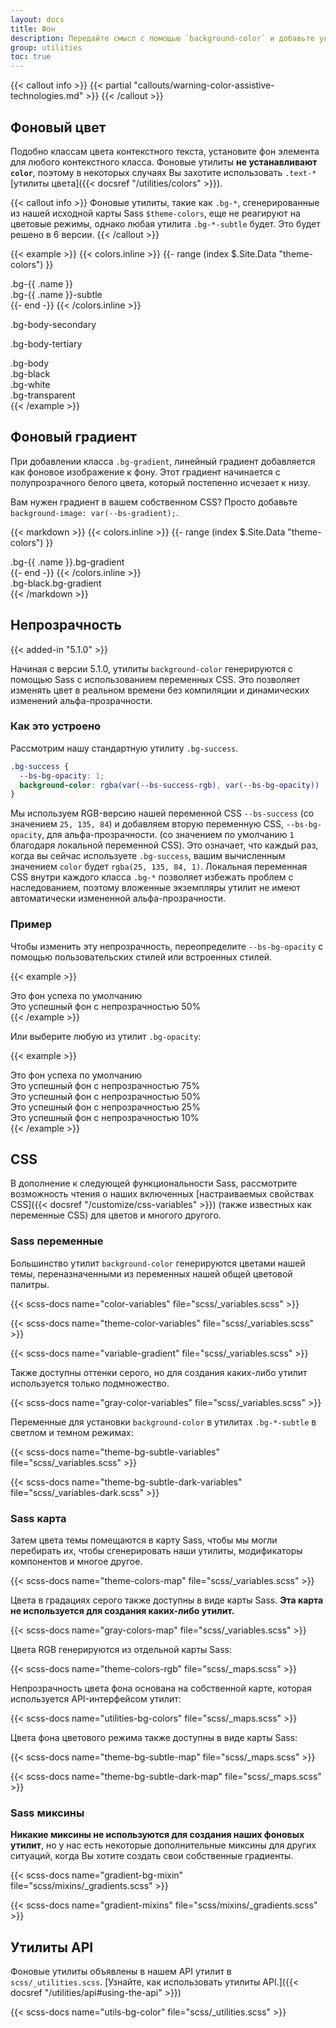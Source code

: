 ```yaml
---
layout: docs
title: Фон
description: Передайте смысл с помощью `background-color` и добавьте украшения с помощью градиентов.
group: utilities
toc: true
---
```


{{< callout info >}}
{{< partial "callouts/warning-color-assistive-technologies.md" >}}
{{< /callout >}}

## Фоновый цвет

Подобно классам цвета контекстного текста, установите фон элемента для любого контекстного класса. Фоновые утилиты **не устанавливают `color`**, поэтому в некоторых случаях Вы захотите использовать `.text-*` [утилиты цвета]({{< docsref "/utilities/colors" >}}).

{{< callout info >}}
Фоновые утилиты, такие как `.bg-*`, сгенерированные из нашей исходной карты Sass `$theme-colors`, еще не реагируют на цветовые режимы, однако любая утилита `.bg-*-subtle` будет. Это будет решено в 6 версии.
{{< /callout >}}

{{< example >}}
{{< colors.inline >}}
{{- range (index $.Site.Data "theme-colors") }}
<div class="p-3 mb-2 bg-{{ .name }}{{ if .contrast_color }} text-{{ .contrast_color }}{{ else }} text-white{{ end }}">.bg-{{ .name }}</div>
<div class="p-3 mb-2 bg-{{ .name }}-subtle text-emphasis-{{ .name }}">.bg-{{ .name }}-subtle</div>
{{- end -}}
{{< /colors.inline >}}
<p class="p-3 mb-2 bg-body-secondary">.bg-body-secondary</p>
<p class="p-3 mb-2 bg-body-tertiary">.bg-body-tertiary</p>

<div class="p-3 mb-2 bg-body text-body">.bg-body</div>
<div class="p-3 mb-2 bg-black text-white">.bg-black</div>
<div class="p-3 mb-2 bg-white text-dark">.bg-white</div>
<div class="p-3 mb-2 bg-transparent text-body">.bg-transparent</div>
{{< /example >}}

## Фоновый градиент

При добавлении класса `.bg-gradient`, линейный градиент добавляется как фоновое изображение к фону. Этот градиент начинается с полупрозрачного белого цвета, который постепенно исчезает к низу.

Вам нужен градиент в вашем собственном CSS? Просто добавьте `background-image: var(--bs-gradient);`.

{{< markdown >}}
{{< colors.inline >}}
{{- range (index $.Site.Data "theme-colors") }}
<div class="p-3 mb-2 bg-{{ .name }} bg-gradient{{ with .contrast_color }} text-{{ . }}{{ else }} text-white{{ end }}">.bg-{{ .name }}.bg-gradient</div>
{{- end -}}
{{< /colors.inline >}}
<div class="p-3 mb-2 bg-black bg-gradient text-white">.bg-black.bg-gradient</div>
{{< /markdown >}}

## Непрозрачность

{{< added-in "5.1.0" >}}

Начиная с версии 5.1.0, утилиты `background-color` генерируются с помощью Sass с использованием переменных CSS. Это позволяет изменять цвет в реальном времени без компиляции и динамических изменений альфа-прозрачности.

### Как это устроено

Рассмотрим нашу стандартную утилиту `.bg-success`.

```css
.bg-success {
  --bs-bg-opacity: 1;
  background-color: rgba(var(--bs-success-rgb), var(--bs-bg-opacity)) !important;
}
```

Мы используем RGB-версию нашей переменной CSS `--bs-success` (со значением `25, 135, 84`) и добавляем вторую переменную CSS, `--bs-bg-opacity`, для альфа-прозрачности. (со значением по умолчанию `1` благодаря локальной переменной CSS). Это означает, что каждый раз, когда вы сейчас используете `.bg-success`, вашим вычисленным значением `color` будет `rgba(25, 135, 84, 1)`. Локальная переменная CSS внутри каждого класса `.bg-*` позволяет избежать проблем с наследованием, поэтому вложенные экземпляры утилит не имеют автоматически измененной альфа-прозрачности.

### Пример

Чтобы изменить эту непрозрачность, переопределите `--bs-bg-opacity` с помощью пользовательских стилей или встроенных стилей.

{{< example >}}
<div class="bg-success p-2 text-white">Это фон успеха по умолчанию</div>
<div class="bg-success p-2" style="--bs-bg-opacity: .5;">Это успешный фон с непрозрачностью 50%</div>
{{< /example >}}

Или выберите любую из утилит `.bg-opacity`:

{{< example >}}
<div class="bg-success p-2 text-white">Это фон успеха по умолчанию</div>
<div class="bg-success p-2 text-white bg-opacity-75">Это успешный фон с непрозрачностью 75%</div>
<div class="bg-success p-2 text-dark bg-opacity-50">Это успешный фон с непрозрачностью 50%</div>
<div class="bg-success p-2 text-dark bg-opacity-25">Это успешный фон с непрозрачностью 25%</div>
<div class="bg-success p-2 text-dark bg-opacity-10">Это успешный фон с непрозрачностью 10%</div>
{{< /example >}}

## CSS

В дополнение к следующей функциональности Sass, рассмотрите возможность чтения о наших включенных [настраиваемых свойствах CSS]({{< docsref "/customize/css-variables" >}}) (также известных как переменные CSS) для цветов и многого другого.

### Sass переменные

Большинство утилит `background-color` генерируются цветами нашей темы, переназначенными из переменных нашей общей цветовой палитры.

{{< scss-docs name="color-variables" file="scss/_variables.scss" >}}

{{< scss-docs name="theme-color-variables" file="scss/_variables.scss" >}}

{{< scss-docs name="variable-gradient" file="scss/_variables.scss" >}}

Также доступны оттенки серого, но для создания каких-либо утилит используется только подмножество.

{{< scss-docs name="gray-color-variables" file="scss/_variables.scss" >}}

Переменные для установки `background-color` в утилитах `.bg-*-subtle` в светлом и темном режимах:

{{< scss-docs name="theme-bg-subtle-variables" file="scss/_variables.scss" >}}

{{< scss-docs name="theme-bg-subtle-dark-variables" file="scss/_variables-dark.scss" >}}

### Sass карта

Затем цвета темы помещаются в карту Sass, чтобы мы могли перебирать их, чтобы сгенерировать наши утилиты, модификаторы компонентов и многое другое.

{{< scss-docs name="theme-colors-map" file="scss/_variables.scss" >}}

Цвета в градациях серого также доступны в виде карты Sass. **Эта карта не используется для создания каких-либо утилит.**

{{< scss-docs name="gray-colors-map" file="scss/_variables.scss" >}}

Цвета RGB генерируются из отдельной карты Sass:

{{< scss-docs name="theme-colors-rgb" file="scss/_maps.scss" >}}

Непрозрачность цвета фона основана на собственной карте, которая используется API-интерфейсом утилит:

{{< scss-docs name="utilities-bg-colors" file="scss/_maps.scss" >}}

Цвета фона цветового режима также доступны в виде карты Sass:

{{< scss-docs name="theme-bg-subtle-map" file="scss/_maps.scss" >}}

{{< scss-docs name="theme-bg-subtle-dark-map" file="scss/_maps.scss" >}}

### Sass миксины

**Никакие миксины не используются для создания наших фоновых утилит**, но у нас есть некоторые дополнительные миксины для других ситуаций, когда Вы хотите создать свои собственные градиенты.

{{< scss-docs name="gradient-bg-mixin" file="scss/mixins/_gradients.scss" >}}

{{< scss-docs name="gradient-mixins" file="scss/mixins/_gradients.scss" >}}

## Утилиты API

Фоновые утилиты объявлены в нашем API утилит в `scss/_utilities.scss`. [Узнайте, как использовать утилиты API.]({{< docsref "/utilities/api#using-the-api" >}})

{{< scss-docs name="utils-bg-color" file="scss/_utilities.scss" >}}
